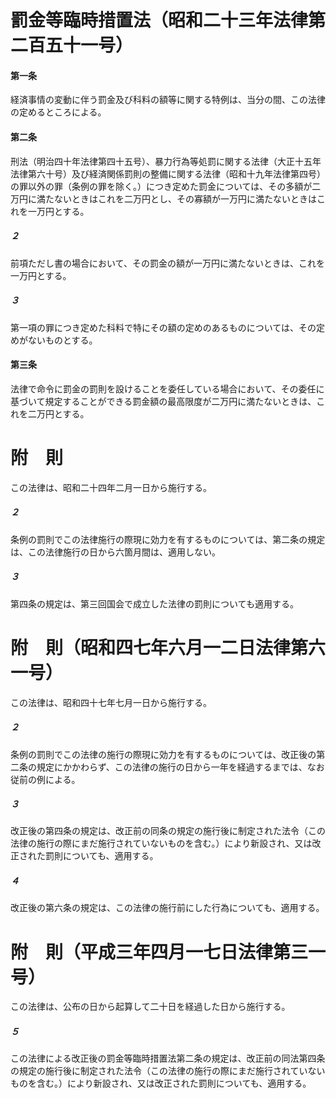 # 罰金等臨時措置法（昭和二十三年法律第二百五十一号）
#### 第一条
経済事情の変動に伴う罰金及び科料の額等に関する特例は、当分の間、この法律の定めるところによる。
#### 第二条
刑法（明治四十年法律第四十五号）、暴力行為等処罰に関する法律（大正十五年法律第六十号）及び経済関係罰則の整備に関する法律（昭和十九年法律第四号）の罪以外の罪（条例の罪を除く。）につき定めた罰金については、その多額が二万円に満たないときはこれを二万円とし、その寡額が一万円に満たないときはこれを一万円とする。
##### ２
前項ただし書の場合において、その罰金の額が一万円に満たないときは、これを一万円とする。
##### ３
第一項の罪につき定めた科料で特にその額の定めのあるものについては、その定めがないものとする。
#### 第三条
法律で命令に罰金の罰則を設けることを委任している場合において、その委任に基づいて規定することができる罰金額の最高限度が二万円に満たないときは、これを二万円とする。
# 附　則
この法律は、昭和二十四年二月一日から施行する。
##### ２
条例の罰則でこの法律施行の際現に効力を有するものについては、第二条の規定は、この法律施行の日から六箇月間は、適用しない。
##### ３
第四条の規定は、第三回国会で成立した法律の罰則についても適用する。
# 附　則（昭和四七年六月一二日法律第六一号）
この法律は、昭和四十七年七月一日から施行する。
##### ２
条例の罰則でこの法律の施行の際現に効力を有するものについては、改正後の第二条の規定にかかわらず、この法律の施行の日から一年を経過するまでは、なお従前の例による。
##### ３
改正後の第四条の規定は、改正前の同条の規定の施行後に制定された法令（この法律の施行の際にまだ施行されていないものを含む。）により新設され、又は改正された罰則についても、適用する。
##### ４
改正後の第六条の規定は、この法律の施行前にした行為についても、適用する。
# 附　則（平成三年四月一七日法律第三一号）
この法律は、公布の日から起算して二十日を経過した日から施行する。
##### ５
この法律による改正後の罰金等臨時措置法第二条の規定は、改正前の同法第四条の規定の施行後に制定された法令（この法律の施行の際にまだ施行されていないものを含む。）により新設され、又は改正された罰則についても、適用する。
